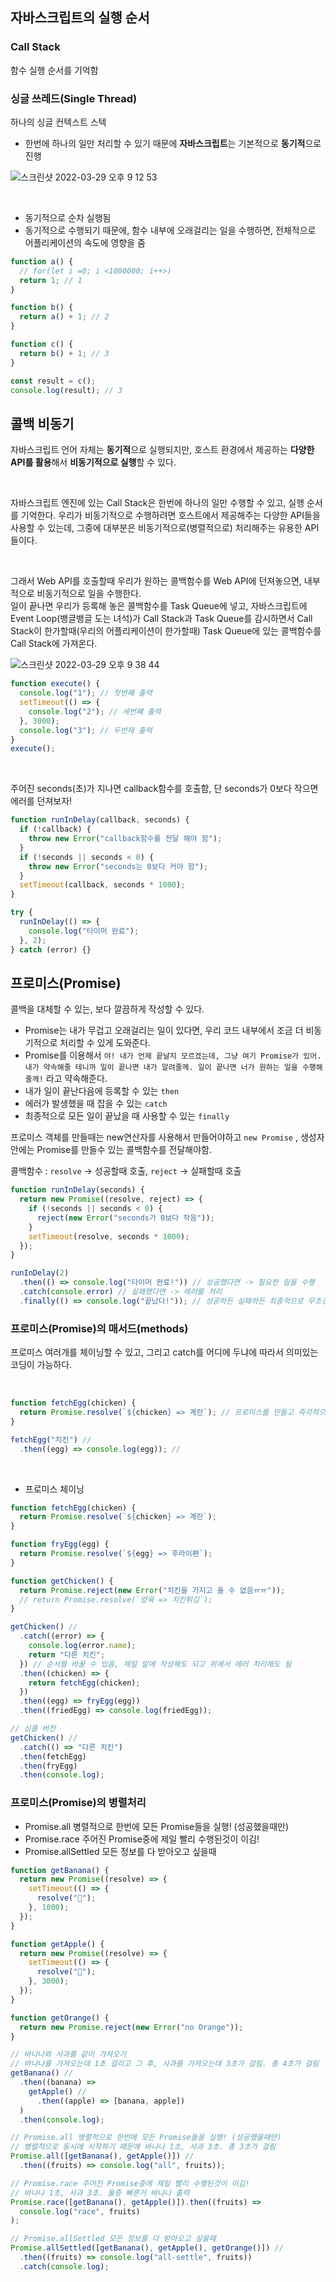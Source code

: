 ## 자바스크립트의 실행 순서

### Call Stack

함수 실행 순서를 기억함

### 싱글 쓰레드(Single Thread)

하나의 싱글 컨텍스트 스텍

- 한번에 하나의 일만 처리할 수 있기 때문에 **자바스크립트**는 기본적으로 **동기적**으로 진행

![스크린샷 2022-03-29 오후 9 12 53](https://user-images.githubusercontent.com/93597794/160608654-8cf863ac-c25b-492a-8761-6855da6c9c23.png)

<br>

- 동기적으로 순차 실행됨
- 동기적으로 수행되기 때문에, 함수 내부에 오래걸리는 일을 수행하면, 전체적으로 어플리케이션의 속도에 영향을 줌

```javascript
function a() {
  // for(let i =0; i <1000000; i++>)
  return 1; // 1
}

function b() {
  return a() + 1; // 2
}

function c() {
  return b() + 1; // 3
}

const result = c();
console.log(result); // 3
```

## 콜백 비동기

자바스크립트 언어 자체는 **동기적**으로 실행되지만, 호스트 환경에서 제공하는 **다양한 API를 활용**해서 **비동기적으로 실행**할 수 있다.

<br>

자바스크립트 엔진에 있는 Call Stack은 한번에 하나의 일만 수행할 수 있고, 실행 순서를 기억한다. 우리가 비동기적으로 수행하려면 호스트에서 제공해주는 다양한 API들을 사용할 수 있는데, 그중에 대부분은 비동기적으로(병렬적으로) 처리해주는 유용한 API들이다.

<br>

그래서 Web API를 호출할때 우리가 원하는 콜백함수를 Web API에 던져놓으면, 내부적으로 비동기적으로 일을 수행한다.
<br> 일이 끝나면 우리가 등록해 놓은 콜백함수를 Task Queue에 넣고, 자바스크립트에 Event Loop(뱅글뱅글 도는 녀석)가 Call Stack과 Task Queue를 감시하면서 Call Stack이 한가할때(우리의 어플리케이션이 한가할때) Task Queue에 있는 콜백함수를 Call Stack에 가져온다.

![스크린샷 2022-03-29 오후 9 38 44](https://user-images.githubusercontent.com/93597794/160612971-b9c0b62a-7321-4bf5-ba54-7ff9672d7a94.png)

```javascript
function execute() {
  console.log("1"); // 첫번째 출력
  setTimeout(() => {
    console.log("2"); // 세번쨰 출력
  }, 3000);
  console.log("3"); // 두번재 출력
}
execute();
```

<br>

주어진 seconds(초)가 지나면 callback함수를 호출함, 단 seconds가 0보다 작으면 에러를 던져보자!

```javascript
function runInDelay(callback, seconds) {
  if (!callback) {
    throw new Error("callback함수를 전달 해야 함");
  }
  if (!seconds || seconds < 0) {
    throw new Error("seconds는 0보다 커야 함");
  }
  setTimeout(callback, seconds * 1000);
}

try {
  runInDelay(() => {
    console.log("타이머 완료");
  }, 2);
} catch (error) {}
```

## 프로미스(Promise)

콜백을 대체할 수 있는, 보다 깔끔하게 작성할 수 있다.

- Promise는 내가 무겁고 오래걸리는 일이 있다면, 우리 코드 내부에서 조금 더 비동기적으로 처리할 수 있게 도와준다.
- Promise를 이용해서 `야! 내가 언제 끝날지 모르겠는데, 그냥 여기 Promise가 있어. 내가 약속해줄 테니까 일이 끝나면 내가 알려줄께. 일이 끝나면 너가 원하는 일을 수행해줄께!` 라고 약속해준다.
- 내가 일이 끝난다음에 등록할 수 있는 `then`
- 에러가 발생했을 때 잡을 수 있는 `catch`
- 최종적으로 모든 일이 끝났을 때 사용할 수 있는 `finally`

프로미스 객체를 만들때는 new연산자를 사용해서 만들어야하고 `new Promise` , 생성자 안에는 Promise를 만들수 있는 콜백함수를 전달해야함.
<br>

콜백함수 : `resolve` -> 성공할때 호출, `reject` -> 실패할때 호출

```javascript
function runInDelay(seconds) {
  return new Promise((resolve, reject) => {
    if (!seconds || seconds < 0) {
      reject(new Error("seconds가 0보다 작음"));
    }
    setTimeout(resolve, seconds * 1000);
  });
}

runInDelay(2)
  .then(() => console.log("타이머 완료!")) // 성공했다면 -> 필요한 일을 수행
  .catch(console.error) // 실패했다면 -> 에러를 처리
  .finally(() => console.log("끝났다!")); // 성공하든 실패하든 최종적으로 무조건 호출
```

### 프로미스(Promise)의 매서드(methods)

프로미스 여러개를 체이닝할 수 있고, 그리고 catch를 어디에 두냐에 따라서 의미있는 코딩이 가능하다.

<br>

```javascript
function fetchEgg(chicken) {
  return Promise.resolve(`${chicken} => 계란`); // 프로미스를 만들고 즉각적으로 resolve를 실행 = return new Promise((resolve, reject))
}

fetchEgg("치킨") //
  .then((egg) => console.log(egg)); //
```

<br>

- 프로미스 체이닝

```javascript
function fetchEgg(chicken) {
  return Promise.resolve(`${chicken} => 계란`);
}

function fryEgg(egg) {
  return Promise.resolve(`${egg} => 후라이펜`);
}

function getChicken() {
  return Promise.reject(new Error("치킨을 가지고 올 수 없음ㅠㅠ"));
  // return Promise.resolve(`양육 => 치킨튀김`);
}

getChicken() //
  .catch((error) => {
    console.log(error.name);
    return "다른 치킨";
  }) // 순서를 바꿀 수 있음, 제일 밑에 작성해도 되고 위에서 에러 처리해도 됨
  .then((chicken) => {
    return fetchEgg(chicken);
  })
  .then((egg) => fryEgg(egg))
  .then((friedEgg) => console.log(friedEgg));

// 심플 버전
getChicken() //
  .catch(() => "다른 치킨")
  .then(fetchEgg)
  .then(fryEgg)
  .then(console.log);
```

### 프로미스(Promise)의 병렬처리

- Promise.all 병렬적으로 한번에 모든 Promise들을 실행! (성공했을때만)
- Promise.race 주어진 Promise중에 제일 빨리 수행된것이 이김!
- Promise.allSettled 모든 정보를 다 받아오고 싶을때

```javascript
function getBanana() {
  return new Promise((resolve) => {
    setTimeout(() => {
      resolve("🍌");
    }, 1000);
  });
}

function getApple() {
  return new Promise((resolve) => {
    setTimeout(() => {
      resolve("🍎");
    }, 3000);
  });
}

function getOrange() {
  return new Promise.reject(new Error("no Orange"));
}

// 바나나와 사과를 같이 가져오기
// 바나나를 가져오는데 1초 걸리고 그 후, 사과를 가져오는데 3초가 걸림. 총 4초가 걸림
getBanana() //
  .then((banana) =>
    getApple() //
      .then((apple) => [banana, apple])
  )
  .then(console.log);

// Promise.all 병렬적으로 한번에 모든 Promise들을 실행! (성공했을때만)
// 병렬적으로 동시에 시작하기 때문에 바나나 1초, 사과 3초. 총 3초가 걸림
Promise.all([getBanana(), getApple()]) //
  .then((fruits) => console.log("all", fruits));

// Promise.race 주어진 Promise중에 제일 빨리 수행된것이 이김!
// 바나나 1초, 사과 3초. 둘중 빠른거 바나나 출력
Promise.race([getBanana(), getApple()]).then((fruits) =>
  console.log("race", fruits)
);

// Promise.allSettled 모든 정보를 다 받아오고 싶을때
Promise.allSettled([getBanana(), getApple(), getOrange()]) //
  .then((fruits) => console.log("all-settle", fruits))
  .catch(console.log);
```
